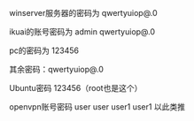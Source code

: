 winserver服务器的密码为 qwertyuiop@.0

ikuai的账号密码为 admin qwertyuiop@.0

pc的密码为 123456

其余密码：qwertyuiop@.0

Ubuntu密码 123456（root也是这个）

openvpn账号密码 user user   user1 user1   以此类推


